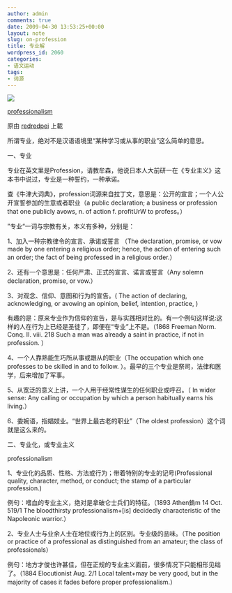 ```yaml
---
author: admin
comments: true
date: 2009-04-30 13:53:25+00:00
layout: note
slug: on-profession
title: 专业解
wordpress_id: 2060
categories:
- 语文运动
tags:
- 词源
---
```






[![](http://farm4.static.flickr.com/3023/3488905494_3eb787f7b2_m.jpg)](http://www.flickr.com/photos/lookoo/3488905494/)
  


[professionalism](http://www.flickr.com/photos/lookoo/3488905494/)
  

原由 [redredpei](http://www.flickr.com/people/lookoo/) 上載




所谓专业，绝对不是汉语语境里“某种学习或从事的职业”这么简单的意思。  

  

一、专业  

  

专业在英文里是Profession，请教牟森，他说日本人大前研一在《专业主义》这本书中说过，专业是一种誓约，一种承诺。  

  

查《牛津大词典》，profession词源来自拉丁文，意思是：公开的宣言；一个人公开宣誓参加的生意或者职业（a public declaration; a business or profession that one publicly avows, n. of action f. profitUrW to profess。）  

  

”专业“一词与宗教有关，本义有多种，分别是：  

  

1、加入一种宗教律令的宣言、承诺或誓言 （The declaration, promise, or vow made by one entering a religious order; hence, the action of entering such an order; the fact of being professed in a religious order.）  

  

2、还有一个意思是：任何严肃、正式的宣言、诺言或誓言（Any solemn declaration, promise, or vow.）  

  

3、对观念、信仰、意图和行为的宣告。( The action of declaring, acknowledging, or avowing an opinion, belief, intention, practice, )  

  

有趣的是：原来专业作为信仰的宣告，是与实践相对比的。有一个例句这样说:这样的人在行为上已经是圣徒了，即便在“专业”上不是。（1868 Freeman Norm. Conq. II. viii. 218 Such a man was already a saint in practice, if not in profession. ）  

  

4、一个人靠熟能生巧所从事或跟从的职业（The occupation which one professes to be skilled in and to follow. ）。最早的三个专业是祭司，法律和医学，后来增加了军事。  

  

5、从宽泛的意义上讲，一个人用于经常性谋生的任何职业或呼召。（ In wider sense: Any calling or occupation by which a person habitually earns his living.）  

  

6、委婉语，指娼妓业。“世界上最古老的职业”（The oldest profession）这个词就是这么来的。  

  

二、专业化，或专业主义  

  

professionalism  

  

1、专业化的品质、性格、方法或行为；带着特别的专业的记号(Professional quality, character, method, or conduct; the stamp of a particular profession.)  

  

例句：嗜血的专业主义，绝对是拿破仑士兵们的特征。（1893 Athen鎢m 14 Oct. 519/1 The bloodthirsty professionalism+[is] decidedly characteristic of the Napoleonic warrior.）  

  

2、专业人士与业余人士在地位或行为上的区别。专业级的品味。（The position or practice of a professional as distinguished from an amateur; the class of professionals）  

  

例句：地方才俊也许甚佳，但在正规的专业主义面前，很多情况下只能相形见绌了。（1884 Elocutionist Aug. 2/1 Local talent+may be very good, but in the majority of cases it fades before proper professionalism.）
  

